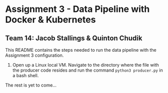 # Assignment 3 - Data Pipeline with Docker & Kubernetes
## Team 14: Jacob Stallings & Quinton Chudik  

This README contains the steps needed to run the data pipeline with the Assignment 3 configuration.  
1. Open up a Linux local VM. Navigate to the directory where the file with the producer code resides and run the command `python3 producer.py` in a bash shell.  

The rest is yet to come...
